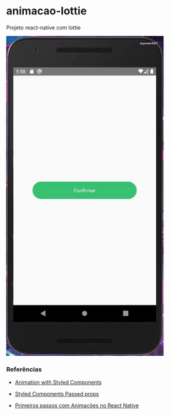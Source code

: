 # animacao-lottie
Projeto react-native com lottie

![alt text](https://github.com/jeffersonjazzs/animacao-lottie/blob/master/gif/gif.gif)

### Referências


- [Animation with Styled Components](https://github.com/nenti/styled-components/blob/e328bb7ce14c72897bda7b87e7f57ef777a411fd/docs/react-native.md)


- [Styled Components Passed props](https://www.styled-components.com/docs/basics#passed-props)

- [Primeiros passos com Animações no React Native](https://www.youtube.com/watch?v=TSmhbT9TGrM)
